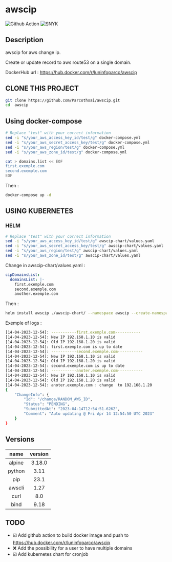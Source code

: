 # awscip

![Github Action](https://github.com/Parcothsai/awscip/actions/workflows/docker_build_multiple_arch.yml/badge.svg?event=push)
![SNYK](https://github.com/Parcothsai/awscip/actions/workflows/snyk_docker_analyse.yml/badge.svg?event=push)


## Description

awscip for aws change ip.

Create or update record to aws route53 on a single domain.

DockerHub url : https://hub.docker.com/r/luninfoparco/awscip

## CLONE THIS PROJECT

```bash
git clone https://github.com/Parcothsai/awscip.git
cd  awscip
```
## Using docker-compose

```bash
# Replace "test" with your correct information
sed -i "s/your_aws_access_key_id/test/g" docker-compose.yml
sed -i "s/your_aws_secret_access_key/test/g" docker-compose.yml
sed -i "s/your_aws_region/test/g" docker-compose.yml
sed -i "s/your_aws_zone_id/test/g" docker-compose.yml

cat > domains.list << EOF 
first.exemple.com
second.exemple.com
EOF
```

Then :
```bash
docker-compose up -d
```

## USING KUBERNETES

### HELM

```bash
# Replace "test" with your correct information
sed -i "s/your_aws_access_key_id/test/g" awscip-chart/values.yaml
sed -i "s/your_aws_secret_access_key/test/g" awscip-chart/values.yaml
sed -i "s/your_aws_region/test/g" awscip-chart/values.yaml
sed -i "s/your_aws_zone_id/test/g" awscip-chart/values.yaml
```

Change in awscip-chart/values.yaml :
```yml
cipDomainsList:
  domainsList: |-
    first.exemple.com
    second.exemple.com
    another.exemple.com
```

Then :
```bash
helm install awscip ./awscip-chart/ --namespace awscip --create-namespace -f ./awscip-chart/values.yaml
```

Exemple of logs :
```bash
[14-04-2023-12-54]: -----------first.exemple.com-----------
[14-04-2023-12-54]: New IP 192.168.1.10 is valid
[14-04-2023-12-54]: Old IP 192.168.1.20 is valid
[14-04-2023-12-54]: first.exemple.com is up to date
[14-04-2023-12-54]: -----------second.exemple.com-----------
[14-04-2023-12-54]: New IP 192.168.1.10 is valid
[14-04-2023-12-54]: Old IP 192.168.1.20 is valid
[14-04-2023-12-54]: second.exemple.com is up to date
[14-04-2023-12-54]: -----------anoter.exemple.com-----------
[14-04-2023-12-54]: New IP 192.168.1.10 is valid
[14-04-2023-12-54]: Old IP 192.168.1.20 is valid
[14-04-2023-12-54]: anoter.exemple.com : change  to 192.168.1.20
{
    "ChangeInfo": {
        "Id": "/change/RANDOM_AWS_ID",
        "Status": "PENDING",
        "SubmittedAt": "2023-04-14T12:54:51.626Z",
        "Comment": "Auto updating @ Fri Apr 14 12:54:50 UTC 2023"
    }
}
```
## Versions

|    name      |     version      |
|:------------:|:----------------:|
|    alpine    |    3.18.0        |
|    python    |    3.11          |
|    pip       |    23.1          |
|    awscli    |    1.27          |
|    curl      |    8.0           |
|    bind      |    9.18          |


## TODO

- :ballot_box_with_check: Add github action to build docker image and push to https://hub.docker.com/r/luninfoparco/awscip
- :x: Add the possibility for a user to have multiple domains
- :ballot_box_with_check: Add kubernetes chart for cronjob
